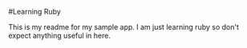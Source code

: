 #Learning Ruby

This is my readme for my sample app. I am just learning ruby so don't expect anything useful in here.
